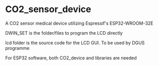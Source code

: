 # CO2_sensor_device
A CO2 sensor medical device utilizing Espressif's ESP32-WROOM-32E


DWIN_SET is the folder/files to program the LCD directly

lcd folder is the source code for the LCD GUI. To be used by DGUS programme

For ESP32 software, both CO2_device and libraries are needed
